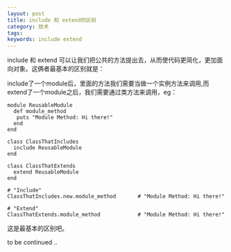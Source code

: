 ```yaml
---
layout: post
title: include 和 extend的区别
category: 技术
tags:
keywords: include extend
---
```


include 和 extend 可以让我们把公共的方法提出去，从而使代码更简化，更加面向对象。这俩者最基本的区别就是：

include了一个module后，里面的方法我们需要当做一个实例方法来调用,而extend了一个module之后，我们需要通过类方法来调用，eg：


```
module ReusableModule
  def module_method
   puts "Module Method: Hi there!"
  end
end

class ClassThatIncludes
  include ReusableModule
end

class ClassThatExtends
  extend ReusableModule
end

# "Include"
ClassThatIncludes.new.module_method       # "Module Method: Hi there!"

# "Extend"
ClassThatExtends.module_method            # "Module Method: Hi there!"

```



这是最基本的区别吧。

to be continued ..
